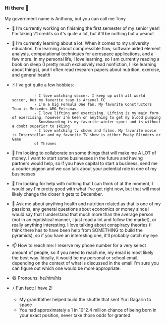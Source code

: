 ### Hi there 👋

My government name is Anthony, but you can call me Tony

- 🔭 I’m currently working on finishing the first semester of my senior year! I'm taking 21 credits so it's quite a lot, but it'll be nothing but a peanut
- 🌱 I’m currently learning about a lot. When it comes to my university education, I'm learning about compressible flow, software aided element analysis, computational techniques for aerospace applications, and a few more. In my personal life, I love learning, so I am currently reading a book on sleep (I pretty much exclusively read nonfiction, I like learning about things), and I often read research papers about nutrition, exercise, and general health
- :black_joker: I've got quite a few hobbies:

                - I love watching soccer. I keep up with all world soccer, but my favorite team is Arsenal FC
                - I'm a big Formula One fan. My favorite Constructors Team is Mercedes AMG Petronas 
                - I love lifting and exercising. Lifting is my main form of exercising, however I'm keen on anything to get my blood pumping
                - Snowboarding is my favorite winter sport and is without a doubt superior to skiing
                - I love watching tv shows and films. My favorite movie is Interstellar and my favorite TV show is either Peaky Blinders or Game 
                of Thrones
- 👯 I’m looking to collaborate on some things that will make me A LOT of money. I want to start some businesses in the future and having partners would help, so if you have capital to start a business, send me a courier pigeon and we can talk about your potential role in one of my businesses
- 🤔 I’m looking for help with nothing that I can think of at the moment, I would say I'm pretty good with what I've got right now, but that will most likely change the closer it gets to December.
- 💬 Ask me about anything health and nutrition related as that is one of my passions, any general questions about economics or money since I would say that I understand that much more than the average person (not in an egotistical manner, I just read a lot and follow the market), or really anything interesting. I love talking about conspiracy theories (I think there has to have been help from SOMETHING to build the pyramids), so if you have an interesting one, it'll probably catch my eye
- 📫 How to reach me: I reserve my phone number for a very select amount of people, so if you need to reach me, my email is most likely the best way. Ideally, it would be my personal or school email, depending on the context of what is discussed in the email I'm sure you can figure out which one would be more appropriate. 
- 😄 Pronouns: he/him/his
- ⚡ Fun fact: I have 2!
    - My grandfather helped build the shuttle that sent Yuri Gagarin to space
    - You had approximately a 1 in 10^2.4 million chance of being born in your exact position, never take those odds for granted
